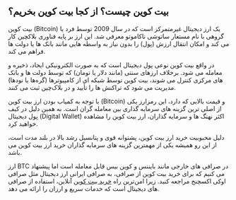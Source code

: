 

## بیت کوین چیست؟ از کجا بیت کوین بخریم؟

بیت‌ کوین (Bitcoin) یک ارز دیجیتال غیرمتمرکز است که در سال 2009 توسط فرد یا گروهی با نام مستعار ساتوشی ناکاموتو معرفی شد. این ارز بر پایه فناوری بلاکچین کار می‌ کند و امکان انتقال ارزش (پول) را بدون نیاز به واسطه‌ هایی مانند بانک‌ ها یا دولت‌ ها فراهم می‌ کند.

در واقع بیت‌ کوین نوعی پول دیجیتال است که به‌ صورت الکترونیکی ایجاد، ذخیره و معامله می‌ شود. برخلاف ارزهای سنتی (مانند دلار یا تومان) که توسط دولت‌ ها و بانک‌ های مرکزی کنترل می‌ شوند، بیت‌ کوین توسط شبکه‌ ای از کامپیوترها (گره‌ها یا نودها) مدیریت می‌ شود که تراکنش‌ ها را تأیید و در بلاک‌چین ثبت می‌ کنند. 

با توجه به کمیاب بودن ارز بیت کوین (Bitcoin) و قیمت بالایی که دارد، این رمزارز یکی از اصلی ترین گزینه های سرمایه گذاری بین معامله گران است. به همین دلیل در کیف پول دیجیتال (Digital Wallet) اکثر نهنگ ها و سرمایه گذاران، ارز بیت کوین را مشاهده خواهید کرد.

دلیل محبوبیت خرید ارز بیت کوین، پشتوانه قوی و پتانسیل رشد بالا در بلند مدت است، از این رو همیشه یکی از مهمترین گزینه های سرمایه گذاران خرید ارز بیت کوین می باشد.

ارز BTC در صرافی های خارجی مانند بایننس و کوین بیس قابل معامله است اما پیشنهاد می کنیم که برای خرید بیت کوین از صرافی، به صرافی ایرانی ارز دیجیتال مثل صرافی اوکی اکسچنج مراجعه کنید. زیرا امن‌ترین راه [خرید بیت‌ کوین](https://ok-ex.io/buy-and-sell/BTC/) آنلاین، استفاده از صرافی های دیجیتال است که خدمات سریع و ارزان را ارائه می دهد.
